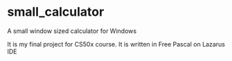 # small_calculator
A small window sized calculator for Windows

It is my final project for CS50x course.  It is written in Free Pascal on Lazarus IDE
